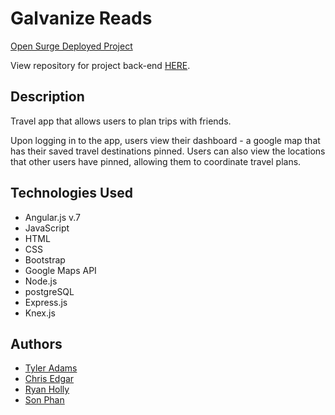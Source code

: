 # Galvanize Reads

[Open Surge Deployed Project](http://my-passport-app.surge.sh/)

View repository for project back-end [HERE](https://github.com/Ryanholly3/passport-app-api).

## Description
Travel app that allows users to plan trips with friends.

Upon logging in to the app, users view their dashboard - a google map that has their saved travel destinations pinned. Users can also view the locations that other users have pinned, allowing them to coordinate travel plans.

## Technologies Used
* Angular.js v.7
* JavaScript
* HTML
* CSS
* Bootstrap
* Google Maps API
* Node.js
* postgreSQL
* Express.js
* Knex.js

## Authors
* [Tyler Adams](https://github.com/tadams9145)
* [Chris Edgar](https://github.com/verzetem)
* [Ryan Holly](https://github.com/Ryanholly3)
* [Son Phan](https://github.com/svphan1)
